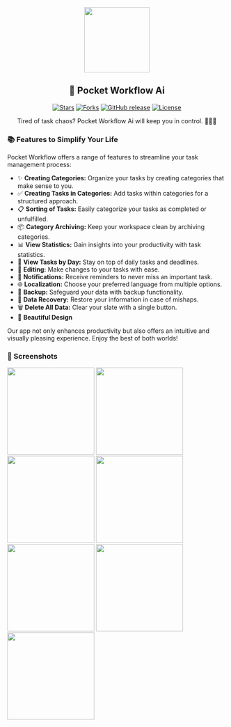 <div align='center'>
<img src='/assets/icons/icon.png' width='150'/>
<h2>📝 Pocket Workflow Ai</h2>
</div>

<p align='center'>
 <p align='center'>
    <a href='https://github.com/darkmoonight/ToDark/stargazers'><img alt='Stars' src='https://img.shields.io/github/stars/darkmoonight/ToDark?color=ABACD3'/></a>
    <a href='https://github.com/darkmoonight/ToDark/forks'><img alt='Forks' src='https://img.shields.io/github/forks/darkmoonight/ToDark?color=ABACD3'/></a>
    <a href='https://github.com/darkmoonight/ToDark/releases'><img alt='GitHub release' src='https://img.shields.io/github/v/release/darkmoonight/ToDark?color=ABACD3'/></a>
    <a href='https://github.com/darkmoonight/ToDark/blob/main/LICENSE'><img alt='License' src='https://img.shields.io/github/license/darkmoonight/ToDark?color=ABACD3'/></a>
 </p>
</p>

<p align='center'> Tired of task chaos? Pocket Workflow Ai will keep you in control. 📱📅✅ </p>

### 📚 Features to Simplify Your Life

Pocket Workflow offers a range of features to streamline your task management process:

- ✨ **Creating Categories:** Organize your tasks by creating categories that make sense to you.
- ✅ **Creating Tasks in Categories:** Add tasks within categories for a structured approach.
- 📋 **Sorting of Tasks:** Easily categorize your tasks as completed or unfulfilled.
- 📦 **Category Archiving:** Keep your workspace clean by archiving categories.
- 📊 **View Statistics:** Gain insights into your productivity with task statistics.
- 📆 **View Tasks by Day:** Stay on top of daily tasks and deadlines.
- 📝 **Editing:** Make changes to your tasks with ease.
- 🔔 **Notifications:** Receive reminders to never miss an important task.
- 🌐 **Localization:** Choose your preferred language from multiple options.
- 📂 **Backup:** Safeguard your data with backup functionality.
- 🔄 **Data Recovery:** Restore your information in case of mishaps.
- 🗑️ **Delete All Data:** Clear your slate with a single button.
- 🎨 **Beautiful Design**

Our app not only enhances productivity but also offers an intuitive and visually pleasing experience. Enjoy the best of both worlds!

### 📸 Screenshots

<img src='/readme/1.png' width='200'/> <img src='/readme/2.png' width='200'/> <img src='/readme/3.png' width='200'/> <img src='/readme/4.png' width='200'/> <img src='/readme/5.png' width='200'/> <img src='/readme/6.png' width='200'/> <img src='/readme/7.png' width='200'/>

